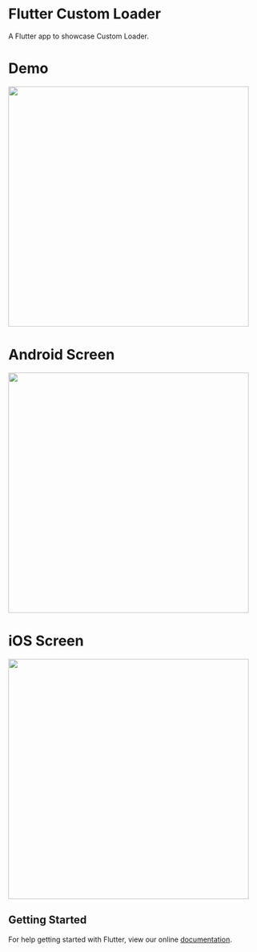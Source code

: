 # Flutter Custom Loader
A Flutter app to showcase Custom Loader.

# Demo
<img height="480px" src="https://github.com/Aeologic/flutter_custom_loader/blob/master/screens/flutter_splash_demo.gif">



# Android Screen
<img height="480px" src="https://github.com/Aeologic/flutter_custom_loader/blob/master/screens/android1.jpg">


# iOS Screen
<img height="480px" src="https://github.com/Aeologic/flutter_custom_loader/blob/master/screens/iphone1.jpg">


## Getting Started

For help getting started with Flutter, view our online
[documentation](https://flutter.io/).